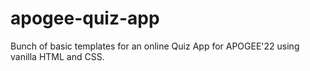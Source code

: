 # apogee-quiz-app
Bunch of basic templates for an online Quiz App for APOGEE'22 using vanilla HTML and CSS.
